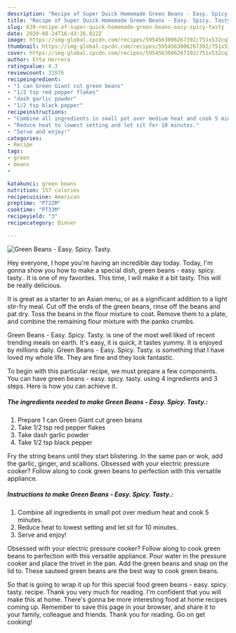 ```yaml
---
description: "Recipe of Super Quick Homemade Green Beans - Easy. Spicy. Tasty."
title: "Recipe of Super Quick Homemade Green Beans - Easy. Spicy. Tasty."
slug: 639-recipe-of-super-quick-homemade-green-beans-easy-spicy-tasty
date: 2020-08-24T16:43:26.022Z
image: https://img-global.cpcdn.com/recipes/5954563006267392/751x532cq70/green-beans-easy-spicy-tasty-recipe-main-photo.jpg
thumbnail: https://img-global.cpcdn.com/recipes/5954563006267392/751x532cq70/green-beans-easy-spicy-tasty-recipe-main-photo.jpg
cover: https://img-global.cpcdn.com/recipes/5954563006267392/751x532cq70/green-beans-easy-spicy-tasty-recipe-main-photo.jpg
author: Etta Herrera
ratingvalue: 4.3
reviewcount: 31076
recipeingredient:
- "1 can Green Giant cut green beans"
- "1/2 tsp red pepper flakes"
- "dash garlic powder"
- "1/2 tsp black pepper"
recipeinstructions:
- "Combine all ingredients in small pot over medium heat and cook 5 minutes."
- "Reduce heat to lowest setting and let sit for 10 minutes."
- "Serve and enjoy!"
categories:
- Recipe
tags:
- green
- beans
- 

katakunci: green beans  
nutrition: 157 calories
recipecuisine: American
preptime: "PT22M"
cooktime: "PT33M"
recipeyield: "3"
recipecategory: Dinner

---
```



![Green Beans - Easy. Spicy. Tasty.](https://img-global.cpcdn.com/recipes/5954563006267392/751x532cq70/green-beans-easy-spicy-tasty-recipe-main-photo.jpg)

Hey everyone, I hope you're having an incredible day today. Today, I'm gonna show you how to make a special dish, green beans - easy. spicy. tasty.. It is one of my favorites. This time, I will make it a bit tasty. This will be really delicious.

It is great as a starter to an Asian menu, or as a significant addition to a light stir-fry meal. Cut off the ends of the green beans, rinse off the beans and pat dry. Toss the beans in the flour mixture to coat. Remove them to a plate, and combine the remaining flour mixture with the panko crumbs.

Green Beans - Easy. Spicy. Tasty. is one of the most well liked of recent trending meals on earth. It's easy, it is quick, it tastes yummy. It is enjoyed by millions daily. Green Beans - Easy. Spicy. Tasty. is something that I have loved my whole life. They are fine and they look fantastic.


To begin with this particular recipe, we must prepare a few components. You can have green beans - easy. spicy. tasty. using 4 ingredients and 3 steps. Here is how you can achieve it.

<!--inarticleads1-->

##### The ingredients needed to make Green Beans - Easy. Spicy. Tasty.:

1. Prepare 1 can Green Giant cut green beans
1. Take 1/2 tsp red pepper flakes
1. Take dash garlic powder
1. Take 1/2 tsp black pepper


Fry the string beans until they start blistering. In the same pan or wok, add the garlic, ginger, and scallions. Obsessed with your electric pressure cooker? Follow along to cook green beans to perfection with this versatile appliance. 

<!--inarticleads2-->

##### Instructions to make Green Beans - Easy. Spicy. Tasty.:

1. Combine all ingredients in small pot over medium heat and cook 5 minutes.
1. Reduce heat to lowest setting and let sit for 10 minutes.
1. Serve and enjoy!


Obsessed with your electric pressure cooker? Follow along to cook green beans to perfection with this versatile appliance. Pour water in the pressure cooker and place the trivet in the pan. Add the green beans and snap on the lid to. These sauteed green beans are the best way to cook green beans. 

So that is going to wrap it up for this special food green beans - easy. spicy. tasty. recipe. Thank you very much for reading. I'm confident that you will make this at home. There's gonna be more interesting food at home recipes coming up. Remember to save this page in your browser, and share it to your family, colleague and friends. Thank you for reading. Go on get cooking!

